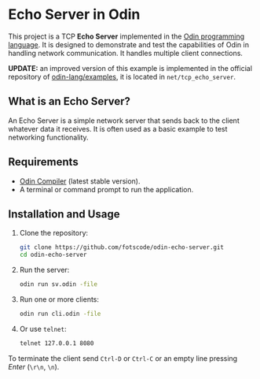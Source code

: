 # Echo Server in Odin

This project is a TCP **Echo Server** implemented in the [Odin programming language](https://odin-lang.org/). It is designed to demonstrate and test the capabilities of Odin in handling network communication. It handles multiple client connections.

**UPDATE:** an improved version of this example is implemented in the official repository of [odin-lang/examples](https://github.com/odin-lang/examples), it is located in `net/tcp_echo_server`.

## What is an Echo Server?

An Echo Server is a simple network server that sends back to the client whatever data it receives. It is often used as a basic example to test networking functionality.

## Requirements

- [Odin Compiler](https://odin-lang.org/download/) (latest stable version).
- A terminal or command prompt to run the application.

## Installation and Usage

1. Clone the repository:
   ```bash
   git clone https://github.com/fotscode/odin-echo-server.git
   cd odin-echo-server
   ```
2. Run the server:
    ```bash
    odin run sv.odin -file
    ```
3. Run one or more clients:
    ```bash
    odin run cli.odin -file
    ```
4. Or use `telnet`:
    ```bash
    telnet 127.0.0.1 8080
    ```

To terminate the client send `Ctrl-D` or `Ctrl-C` or an empty line pressing *Enter* (`\r\n`, `\n`).
